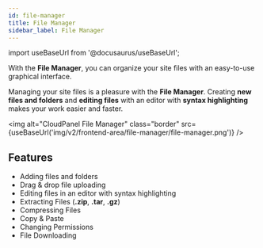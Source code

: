 ```yaml
---
id: file-manager
title: File Manager
sidebar_label: File Manager
---
```


import useBaseUrl from '@docusaurus/useBaseUrl';

With the **File Manager**, you can organize your site files with an easy-to-use graphical interface. 

Managing your site files is a pleasure with the **File Manager**. Creating **new files and folders** and **editing files** with an editor
with **syntax highlighting** makes your work easier and faster.

<img alt="CloudPanel File Manager" class="border" src={useBaseUrl('img/v2/frontend-area/file-manager/file-manager.png')} />

## Features

- Adding files and folders
- Drag & drop file uploading
- Editing files in an editor with syntax highlighting
- Extracting Files (**.zip**, **.tar**, **.gz**)
- Compressing Files
- Copy & Paste
- Changing Permissions
- File Downloading